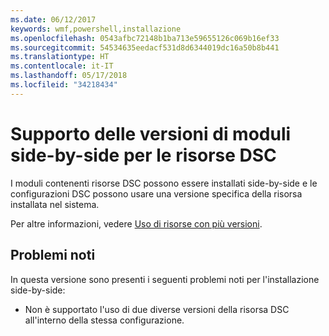 ```yaml
---
ms.date: 06/12/2017
keywords: wmf,powershell,installazione
ms.openlocfilehash: 0543afbc72148b1ba713e59655126c069b16ef33
ms.sourcegitcommit: 54534635eedacf531d8d6344019dc16a50b8b441
ms.translationtype: HT
ms.contentlocale: it-IT
ms.lasthandoff: 05/17/2018
ms.locfileid: "34218434"
---
```

# <a name="side-by-side-module-versioning-support-for-dsc-resources"></a>Supporto delle versioni di moduli side-by-side per le risorse DSC

I moduli contenenti risorse DSC possono essere installati side-by-side e le configurazioni DSC possono usare una versione specifica della risorsa installata nel sistema.

Per altre informazioni, vedere [Uso di risorse con più versioni](https://msdn.microsoft.com/powershell/dsc/sxsresource).

## <a name="known-issues"></a>Problemi noti

In questa versione sono presenti i seguenti problemi noti per l'installazione side-by-side:

-   Non è supportato l'uso di due diverse versioni della risorsa DSC all'interno della stessa configurazione.
